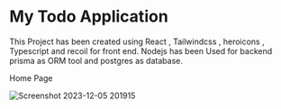 # My Todo Application

This Project has been created using React , Tailwindcss , heroicons , Typescript and recoil for front end. Nodejs has been Used for backend prisma as ORM tool and postgres as database.

Home Page

![Screenshot 2023-12-05 201915](https://github.com/yashr775/MyTodoApplication/assets/151505210/e6d7051c-9a39-4d6f-9382-94e3233c28f8)

